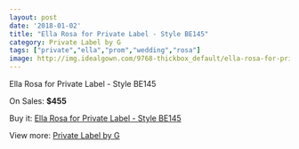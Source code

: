 ```yaml
---
layout: post
date: '2018-01-02'
title: "Ella Rosa for Private Label - Style BE145"
category: Private Label by G
tags: ["private","ella","prom","wedding","rosa"]
image: http://img.idealgown.com/9768-thickbox_default/ella-rosa-for-private-label-style-be145.jpg
---
```

Ella Rosa for Private Label - Style BE145

On Sales: **$455**
<a href="https://www.idealgown.com/en/private-label-by-g/4035-ella-rosa-for-private-label-style-be145.html"><amp-img layout="responsive" width="600" height="600" src="//img.idealgown.com/9768-thickbox_default/ella-rosa-for-private-label-style-be145.jpg" alt="Ella Rosa for Private Label - Style BE145 0" /></a>
<a href="https://www.idealgown.com/en/private-label-by-g/4035-ella-rosa-for-private-label-style-be145.html"><amp-img layout="responsive" width="600" height="600" src="//img.idealgown.com/9770-thickbox_default/ella-rosa-for-private-label-style-be145.jpg" alt="Ella Rosa for Private Label - Style BE145 1" /></a>
<a href="https://www.idealgown.com/en/private-label-by-g/4035-ella-rosa-for-private-label-style-be145.html"><amp-img layout="responsive" width="600" height="600" src="//img.idealgown.com/9769-thickbox_default/ella-rosa-for-private-label-style-be145.jpg" alt="Ella Rosa for Private Label - Style BE145 2" /></a>

Buy it: [Ella Rosa for Private Label - Style BE145](https://www.idealgown.com/en/private-label-by-g/4035-ella-rosa-for-private-label-style-be145.html "Ella Rosa for Private Label - Style BE145")

View more: [Private Label by G](https://www.idealgown.com/en/46-private-label-by-g "Private Label by G")